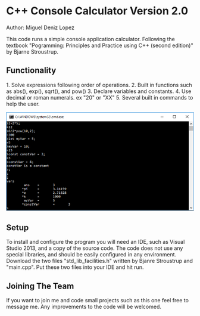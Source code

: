 # C++ Console Calculator Version 2.0

Author: Miguel Deniz Lopez

This code runs a simple console application calculator.  Following the textbook "Pogramming: Principles and Practice using C++ (second edition)" by Bjarne Stroustrup.

<h2>Functionality</h2>
1. Solve expressions following order of operations.
2. Built in functions such as abs(), exp(), sqrt(), and pow()
3. Declare variables and constants.
4. Use decimal or roman numerals. ex "20" or "XX"
5. Several built in commands to help the user.

![Console Calculator](CalculatorExpressions.png)

<h2>Setup</h2>
To install and configure the program you will need an IDE, such as Visual Studio 2013, and a copy of the source code.
The code does not use any special libraries, and should be easily configured in any environment.  Download the two files "std_lib_facilities.h" written by Bjanre Stroustrup and "main.cpp". Put these two files into your IDE and hit run.

<h2>Joining The Team</h2>
If you want to join me and code small projects such as this one feel free to message me. Any improvements to the code will be welcomed.
